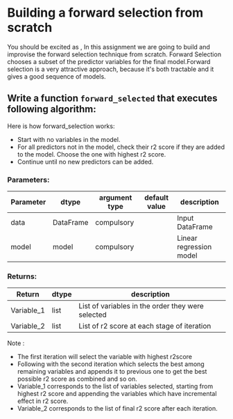# Building a forward selection from scratch
You should be excited as ,
In this assignment we are going to build and improvise the forward selection technique from scratch.
Forward Selection chooses a subset of the predictor variables for the final model.Forward selection is a very attractive approach, because it's both tractable and it gives a good sequence of models.

## Write a function `forward_selected` that executes following algorithm:

Here is how forward_selection works:
- Start with no variables in the model.
- For all predictors not in the model, check their r2 score if they are added to the model. Choose the one
with highest r2 score.
- Continue until no new predictors can be added.

### Parameters:

| Parameter | dtype | argument type | default value | description |
| --- | --- | --- | --- | --- | 
| data | DataFrame | compulsory |  | Input DataFrame |
| model| model | compulsory |  | Linear regression model |


### Returns:

| Return | dtype | description |
| --- | --- | --- | 
|Variable_1 | list |List of variables in the order they were selected|
|Variable_2 | list |List of r2 score at each stage of iteration|

Note :
- The first iteration will select the variable with highest r2score
- Following with the second iteration which selects the best among remaining variables and appends it to previous one to get the best 
possible r2 score as combined and so on.
- Variable_1 corresponds to the list of variables selected, starting from highest r2 score and appending the variables 
which have incremental effect in r2 score.
- Variable_2 corresponds to the list of final r2 score after each iteration.
